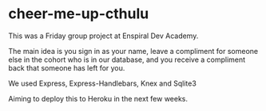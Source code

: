# cheer-me-up-cthulu
This was a Friday group project at Enspiral Dev Academy. 

The main idea is you sign in as your name, leave a compliment for someone else in the cohort who is in our database, and you receive a compliment back that someone has left for you.

We used Express, Express-Handlebars, Knex and Sqlite3

Aiming to deploy this to Heroku in the next few weeks.
